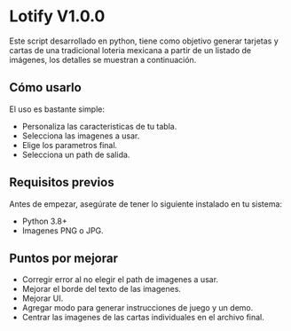 # Lotify V1.0.0
Este script desarrollado en python, tiene como objetivo generar tarjetas y cartas de una tradicional loteria mexicana a partir de un listado de imágenes, los detalles se muestran a  continuación.

## Cómo usarlo
El uso es bastante simple:
- Personaliza las caracteristicas de tu tabla.
- Selecciona las imagenes a usar.
- Elige los parametros final.
- Selecciona un path de salida.


## **Requisitos previos**
Antes de empezar, asegúrate de tener lo siguiente instalado en tu sistema:
- Python 3.8+
- Imagenes PNG o JPG. 

## **Puntos por mejorar**
- Corregir error al no elegir el path de imagenes a usar.
- Mejorar el borde del texto de las imagenes.
- Mejorar UI.
- Agregar modo para generar instrucciones de juego y un demo.
- Centrar las imagenes de las cartas individuales en el archivo final.